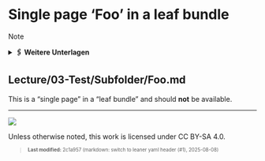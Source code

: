 # Single page ‘Foo’ in a leaf bundle

> [!NOTE]
>
> <details>
>
> <summary><strong>🖇 Weitere Unterlagen</strong></summary>
>
> - [NN1-Das_Perzeptron.pdf](files/NN1-Das_Perzeptron.pdf)
> - [Annotierte Folien:
>   LR-Parser1](https://github.com/Compiler-CampusMinden/AnnotatedSlides/blob/master/lr-parser1.ann.ma.pdf)
> - [Annotierte Folien: LR-Parser1
>   (RAW)](https://raw.githubusercontent.com/Compiler-CampusMinden/AnnotatedSlides/master/lr-parser1.ann.ma.pdf)
>
> </details>

## Lecture/03-Test/Subfolder/Foo.md

This is a “single page” in a “leaf bundle” and should **not** be
available.

------------------------------------------------------------------------

<img src="https://licensebuttons.net/l/by-sa/4.0/88x31.png">

Unless otherwise noted, this work is licensed under CC BY-SA 4.0.

<blockquote><p><sup><sub><strong>Last modified:</strong> 2c1a957 (markdown: switch to leaner yaml header (#1), 2025-08-08)<br></sub></sup></p></blockquote>
